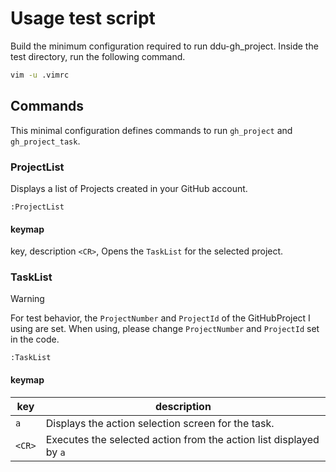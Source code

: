# Usage test script

Build the minimum configuration required to run ddu-gh_project.
Inside the test directory, run the following command.

```bash
vim -u .vimrc
```

## Commands

This minimal configuration defines commands to run `gh_project` and `gh_project_task`.

### ProjectList

Displays a list of Projects created in your GitHub account.

```vimscript
:ProjectList
```

#### keymap

key, description
`<CR>`, Opens the `TaskList` for the selected project.

### TaskList

> [!WARNING]
> For test behavior, the `ProjectNumber` and `ProjectId` of the GitHubProject I using are set.
> When using, please change `ProjectNumber` and `ProjectId` set in the code.

```vimscript
:TaskList
```

#### keymap

|key   |description                                                       |
|------|------------------------------------------------------------------|
|`a`   |Displays the action selection screen for the task.                |
|`<CR>`|Executes the selected action from the action list displayed by `a`|
